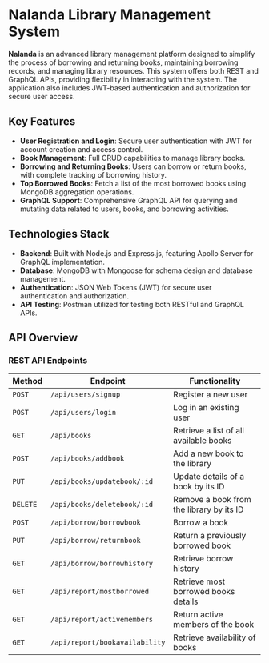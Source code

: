 # Nalanda Library Management System

**Nalanda** is an advanced library management platform designed to simplify the process of borrowing and returning books, maintaining borrowing records, and managing library resources. This system offers both REST and GraphQL APIs, providing flexibility in interacting with the system. The application also includes JWT-based authentication and authorization for secure user access.

## Key Features

- **User Registration and Login**: Secure user authentication with JWT for account creation and access control.
- **Book Management**: Full CRUD capabilities to manage library books.
- **Borrowing and Returning Books**: Users can borrow or return books, with complete tracking of borrowing history.
- **Top Borrowed Books**: Fetch a list of the most borrowed books using MongoDB aggregation operations.
- **GraphQL Support**: Comprehensive GraphQL API for querying and mutating data related to users, books, and borrowing activities.

## Technologies Stack

- **Backend**: Built with Node.js and Express.js, featuring Apollo Server for GraphQL implementation.
- **Database**: MongoDB with Mongoose for schema design and database management.
- **Authentication**: JSON Web Tokens (JWT) for secure user authentication and authorization.
- **API Testing**: Postman utilized for testing both RESTful and GraphQL APIs.

## API Overview

### REST API Endpoints

| Method | Endpoint                       | Functionality                                  |
|--------|---------------------------------|------------------------------------------------|
| `POST` | `/api/users/signup`             | Register a new user                            |
| `POST` | `/api/users/login`              | Log in an existing user                        |
| `GET`  | `/api/books`                    | Retrieve a list of all available books         |
| `POST` | `/api/books/addbook`            | Add a new book to the library                  |
| `PUT`  | `/api/books/updatebook/:id`     | Update details of a book by its ID             |
| `DELETE` | `/api/books/deletebook/:id`   | Remove a book from the library by its ID       |
| `POST` | `/api/borrow/borrowbook`        | Borrow a book                                  |
| `PUT`  | `/api/borrow/returnbook`        | Return a previously borrowed book              |
| `GET`  | `/api/borrow/borrowhistory`     | Retrieve borrow history                        |
| `GET`  | `/api/report/mostborrowed`      | Retrieve most borrowed books details           |
| `GET`  | `/api/report/activemembers`     | Return active members of the book              |
| `GET`  | `/api/report/bookavailability`  | Retrieve availability of books                 |

